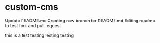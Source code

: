 # custom-cms
Update README.md
Creating new branch for README.md
Editing readme to test fork and pull request

this is a test
testing
testing
testing
